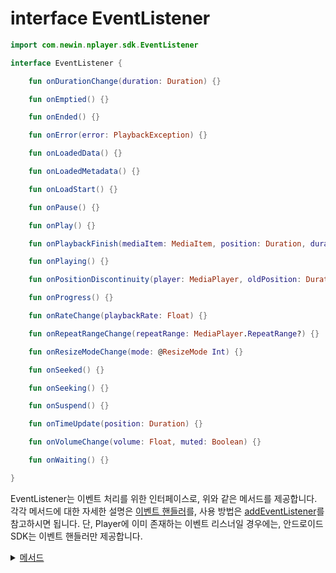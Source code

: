 # interface EventListener

```kotlin
import com.newin.nplayer.sdk.EventListener
```

```kotlin
interface EventListener {

    fun onDurationChange(duration: Duration) {}

    fun onEmptied() {}

    fun onEnded() {}

    fun onError(error: PlaybackException) {}

    fun onLoadedData() {}

    fun onLoadedMetadata() {}

    fun onLoadStart() {}

    fun onPause() {}

    fun onPlay() {}

    fun onPlaybackFinish(mediaItem: MediaItem, position: Duration, duration: Duration?) {}

    fun onPlaying() {}

    fun onPositionDiscontinuity(player: MediaPlayer, oldPosition: Duration, newPosition: Duration) {}

    fun onProgress() {}

    fun onRateChange(playbackRate: Float) {}

    fun onRepeatRangeChange(repeatRange: MediaPlayer.RepeatRange?) {}

    fun onResizeModeChange(mode: @ResizeMode Int) {}

    fun onSeeked() {}

    fun onSeeking() {}

    fun onSuspend() {}

    fun onTimeUpdate(position: Duration) {}

    fun onVolumeChange(volume: Float, muted: Boolean) {}

    fun onWaiting() {}

}
```
EventListener는 이벤트 처리를 위한 인터페이스로, 위와 같은 메서드를 제공합니다. 각각 메서드에 대한 자세한 설명은 [이벤트 핸들러](../../class/event-handlers/home.md)를, 사용 방법은 [addEventListener](../media-player/details.md#addeventlistener)를 참고하시면 됩니다. 단, Player에 이미 존재하는 이벤트 리스너일 경우에는, 안드로이드 SDK는 이벤트 핸들러만 제공합니다.

<details>
<summary>
    <a href="./details.md#메서드">메서드</a>
</summary>

- [fun onDurationChange(duration: Duration)](./details.md#ondurationchange)

- [fun onEmptied()](./details.md#onemptied)

- [fun onEnded()](./details.md#onended)

- [fun onError(error: PlaybackException)](./details.md#onerror)

- [fun onLoadedData()](./details.md#onloadeddata)

- [fun onLoadedMetadata()](./details.md#onloadedmetadata)

- [fun onLoadStart()](./details.md#onloadstart)

- [fun onPause()](./details.md#onpause)

- [fun onPlay()](./details.md#onplay)

- [fun onPlaybackFinish(mediaItem: MediaItem, position: Duration, duration: Duration?)](./details.md#onplaybackfinish)

- [fun onPlaying()](./details.md#onplaying)

- [fun onPositionDiscontinuity(player: MediaPlayer, oldPosition: Duration, newPosition: Duration)](./details.md#onpositiondiscontinuity)

- [fun onProgress()](./details.md#onprogress)

- [fun onRateChange(playbackRate: Float)](./details.md#onratechange)

- [fun onRepeatRangeChange(repeatRange: MediaPlayer.RepeatRange?)](./details.md#onrepeatrangechange)

- [fun onResizeModeChange(mode: Int)](./details.md#onresizemodechange)

- [fun onSeeked()](./details.md#onseeked)

- [fun onSeeking()](./details.md#onseeking)

- [fun onSuspend()](./details.md#onsuspend)

- [fun onTimeUpdate(position: Duration)](./details.md#ontimeupdate)

- [fun onVolumeChange(volume: Float, muted: Boolean)](./details.md#onvolumechange)

- [fun onWaiting()](./details.md#onwaiting)

</details>
<br>
